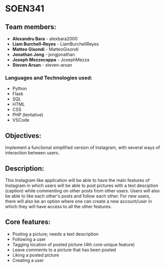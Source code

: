 # SOEN341

## Team members:
- **Alexandru Bara** - alexbara2000
- **Liam Burchell-Reyes** - LiamBurchellReyes
- **Matteo Gisondi** - MatteoGisondi
- **Jonathan Jong** - jongjonathan
- **Joseph Mezzecappa** - JosephMezza
- **Steven Arsan** - steven-arsan


### Languages and Technologies used:
- Python
- Flask
- SQL
- HTML
- CSS
- PHP (tentative)
- VSCode

## Objectives: 
Implement a functional simplified version of Instagram, with several ways of interaction between users. 

## Description:
This Instagram like application will be able to have the main features of Instagram in which users will be able to post pictures with a text desciption (caption) while 
commenting on other posts from other users. Users will also be able to like each other's posts and follow each other. For new users, there will also be an option where 
one can create a new account/user in which they will have access to all the other features.

## Core features:
- Posting a picture; needs a text description 
- Following a user
- Tagging location of posted picture (4th core unique feature) 
- Leave comments to a picture that has been posted
- Liking a posted picture
- Creating a user
